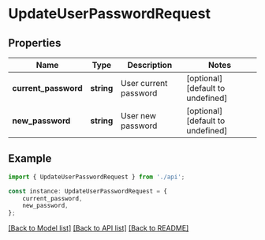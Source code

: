 # UpdateUserPasswordRequest


## Properties

Name | Type | Description | Notes
------------ | ------------- | ------------- | -------------
**current_password** | **string** | User current password | [optional] [default to undefined]
**new_password** | **string** | User new password | [optional] [default to undefined]

## Example

```typescript
import { UpdateUserPasswordRequest } from './api';

const instance: UpdateUserPasswordRequest = {
    current_password,
    new_password,
};
```

[[Back to Model list]](../README.md#documentation-for-models) [[Back to API list]](../README.md#documentation-for-api-endpoints) [[Back to README]](../README.md)
